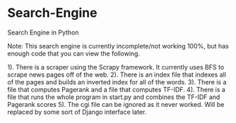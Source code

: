 # Search-Engine
Search Engine in Python


Note: This search engine is currently incomplete/not working 100%, but has enough code that you can view the following.

1). There is a scraper using the Scrapy framework. It currently uses BFS to scrape news pages off of the web.
2). There is an index file that indexes all of the pages and builds an inverted index for all of the words.
3). There is a file that computes Pagerank and a file that computes TF-IDF.
4). There is a file that runs the whole program in start.py and combines the TF-IDF and Pagerank scores
5). The cgi file can be ignored as it never worked. Will be replaced by some sort of Django interface later.
